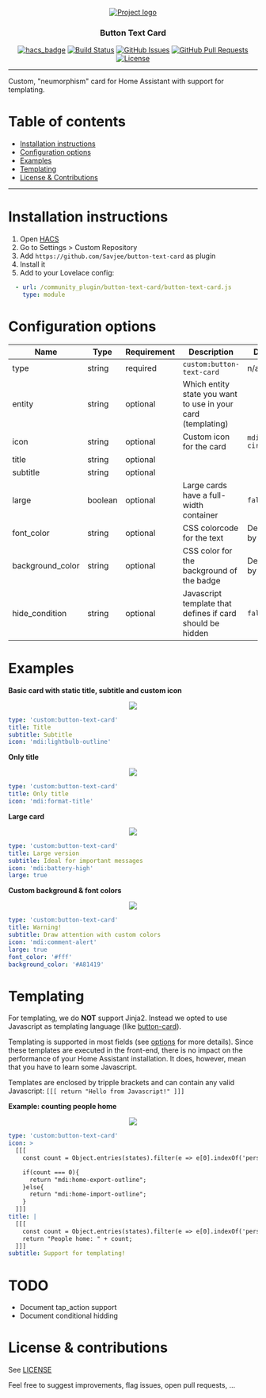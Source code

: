 <p align="center">
  <a href="" rel="noopener">
 <img src="https://savjee.github.io/button-text-card/logo.png" alt="Project logo"></a>
</p>

<h3 align="center">Button Text Card</h3>

<div align="center">
  
  [![hacs_badge](https://img.shields.io/badge/HACS-Custom-orange.svg)](https://github.com/custom-components/hacs)
  [![Build Status](https://github.com/Savjee/button-text-card/workflows/Build/badge.svg)](https://github.com/Savjee/button-text-card/actions?query=workflow%3ABuild)
  [![GitHub Issues](https://img.shields.io/github/issues/Savjee/button-text-card.svg)](https://github.com/Savjee/button-text-card/issues)
  [![GitHub Pull Requests](https://img.shields.io/github/issues-pr/Savjee/button-text-card.svg)](https://github.com/Savjee/button-text-card/pulls)
  [![License](https://img.shields.io/badge/license-MIT-blue.svg)](/LICENSE)

</div>

---

Custom, "neumorphism" card for Home Assistant with support for templating.

# Table of contents
* [Installation instructions](#installation-instructions)
* [Configuration options](#configuration-options)
* [Examples](#examples)
* [Templating](#templating)
* [License & Contributions](#license--contributions)

---

# Installation instructions

1. Open [HACS](https://hacs.xyz/)
2. Go to Settings > Custom Repository
3. Add `https://github.com/Savjee/button-text-card` as plugin
4. Install it
5. Add to your Lovelace config:

```yaml
  - url: /community_plugin/button-text-card/button-text-card.js
    type: module
```

# Configuration options
| Name             | Type    | Requirement | Description                                                  | Default            |
|------------------|---------|-------------|--------------------------------------------------------------|--------------------|
| type             | string  | required    | `custom:button-text-card`                                    | n/a                |
| entity           | string  | optional    | Which entity state you want to use in your card (templating) |                    |
| icon             | string  | optional    | Custom icon for the card                                     | `mdi:alert-circle` |
| title            | string  | optional    |                                                              |                    |
| subtitle         | string  | optional    |                                                              |                    |
| large            | boolean | optional    | Large cards have a full-width container                      | `false`            |
| font_color       | string  | optional    | CSS colorcode for the text                                   | Defined by theme   |
| background_color | string  | optional    | CSS color for the background of the badge                    | Defined by theme   |
| hide_condition   | string  | optional    | Javascript template that defines if card should be hidden    | `false`            |


# Examples

**Basic card with static title, subtitle and custom icon**
<div align="center">
    <img src="https://savjee.github.io/button-text-card/example-1.png">
</div>

```yaml
type: 'custom:button-text-card'
title: Title
subtitle: Subtitle
icon: 'mdi:lightbulb-outline'
```

**Only title**
<div align="center">
    <img src="https://savjee.github.io/button-text-card/example-2.png">
</div>

```yaml
type: 'custom:button-text-card'
title: Only title
icon: 'mdi:format-title'
```

**Large card**
<div align="center">
    <img src="https://savjee.github.io/button-text-card/example-4.png">
</div>

```yaml
type: 'custom:button-text-card'
title: Large version
subtitle: Ideal for important messages
icon: 'mdi:battery-high'
large: true
```

**Custom background & font colors**
<div align="center">
    <img src="https://savjee.github.io/button-text-card/example-5.png">
</div>

```yaml
type: 'custom:button-text-card'
title: Warning!
subtitle: Draw attention with custom colors
icon: 'mdi:comment-alert'
large: true
font_color: '#fff'
background_color: '#A81419'
```

# Templating

For templating, we do **NOT** support Jinja2. Instead we opted to use Javascript as templating language (like [button-card](https://github.com/custom-cards/button-card)). 

Templating is supported in most fields (see [options](#options) for more details). Since these templates are executed in the front-end, there is no impact on the performance of your Home Assistant installation. It does, however, mean that you have to learn some Javascript.

Templates are enclosed by tripple brackets and can contain any valid Javascript: `[[[ return "Hello from Javascript!" ]]]`

**Example: counting people home**
<div align="center">
    <img src="https://savjee.github.io/button-text-card/example-3.png">
</div>

```yaml
type: 'custom:button-text-card'
icon: >
  [[[
    const count = Object.entries(states).filter(e => e[0].indexOf('person.') === 0 && e[1].state === "home").length;

    if(count === 0){
      return "mdi:home-export-outline";
    }else{
      return "mdi:home-import-outline";
    }
  ]]]
title: |
  [[[
    const count = Object.entries(states).filter(e => e[0].indexOf('person.') === 0 && e[1].state === "home").length;
    return "People home: " + count;
  ]]]
subtitle: Support for templating!
```

# TODO
* Document tap_action support
* Document conditional hidding

# License & contributions
See [LICENSE](/LICENSE)

Feel free to suggest improvements, flag issues, open pull requests, ...
